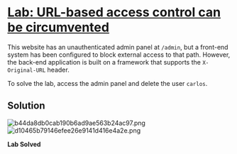 # [Lab: URL-based access control can be circumvented](https://portswigger.net/web-security/access-control/lab-url-based-access-control-can-be-circumvented)

This website has an unauthenticated admin panel at  `/admin`, but a front-end system has been configured to block external access to that path. However, the back-end application is built on a framework that supports the  `X-Original-URL`  header.

To solve the lab, access the admin panel and delete the user  `carlos`.

## Solution
![b44da8db0cab190b6ad9ae563b24ac97.png](../../../../../../_resources/b44da8db0cab190b6ad9ae563b24ac97.png)
![d10465b79146efee26e9141d416e4a2e.png](../../../../../../_resources/d10465b79146efee26e9141d416e4a2e.png)

**Lab Solved**